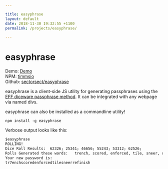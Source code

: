 ```yaml
---

title: easyphrase
layout: default
date: 2018-11-30 19:32:55 +1100
permalink: /projects/easyphrase/

---
```


# easyphrase

Demo: [Demo](/utils/easyphrase)
<br>
NPM: [timmsio](https://www.npmjs.com/~timmsio)
<br>
Github: [sectorsect/easyphrase](https://github.com/sectorsect/easyphrase)

easyphrase is a client-side JS utility for generating passphrases using the [EFF diceware passphrase method][eff].
It can be integrated with any webpage via named divs.

easyphrase can also be installed as a commandline utility!

`npm install -g easyphrase`

Verbose output looks like this:

``` txt
$easyphrase
ROLLING!
Dice Roll Results:  62326; 25341; 46656; 55243; 53312; 62526;
Rolls Generated these words:   trench, scored, enforced, tile, sneer, refinish
Your new password is:
tr7enchscoredenforcedtilesneerrefinish
```

[eff]: https://www.eff.org/dice

